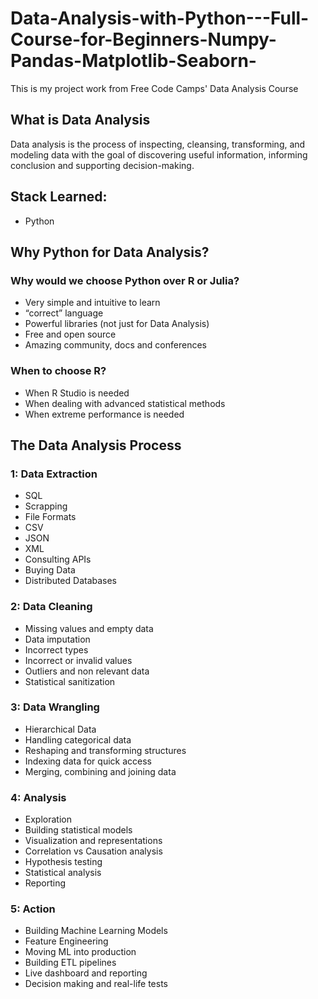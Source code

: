 # Data-Analysis-with-Python---Full-Course-for-Beginners-Numpy-Pandas-Matplotlib-Seaborn-
This is my project work from Free Code Camps' Data Analysis Course



## What is Data Analysis
Data analysis is the process of inspecting, cleansing, transforming, and modeling data with the goal of discovering useful information, informing conclusion and supporting decision-making.


## Stack Learned:
- Python


## Why Python for Data Analysis?
### Why would we choose Python over R or Julia?
- Very simple and intuitive to learn  
- “correct” language  
- Powerful libraries (not just for Data Analysis)  
- Free and open source  
- Amazing community, docs and conferences  


### When to choose R?
- When R Studio is needed  
- When dealing with advanced statistical methods  
- When extreme performance is needed  


## The Data Analysis Process
### 1: Data Extraction
- SQL
- Scrapping
- File Formats
- CSV
- JSON
- XML
- Consulting APIs
- Buying Data
- Distributed Databases

### 2: Data Cleaning
- Missing values and empty data
- Data imputation
- Incorrect types
- Incorrect or invalid values
- Outliers and non relevant data
- Statistical sanitization

### 3: Data Wrangling
- Hierarchical Data
- Handling categorical data
- Reshaping and transforming structures
- Indexing data for quick access
- Merging, combining and joining data

### 4: Analysis
- Exploration
- Building statistical models
- Visualization and representations
- Correlation vs Causation analysis
- Hypothesis testing
- Statistical analysis
- Reporting

### 5: Action
- Building Machine Learning Models
- Feature Engineering
- Moving ML into production
- Building ETL pipelines
- Live dashboard and reporting
- Decision making and real-life tests
